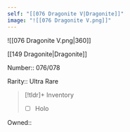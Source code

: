 ```yaml
---
self: "[[076 Dragonite V|Dragonite]]"
image: "![[076 Dragonite V.png]]"
---
```


![[076 Dragonite V.png|360]]

[[149 Dragonite|Dragonite]]

Number:: 076/078

Rarity:: Ultra Rare

> [!tldr]+ Inventory
> - [ ] Holo

Owned:: 

